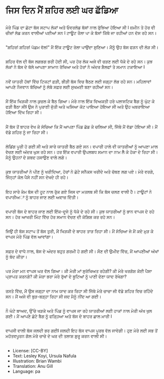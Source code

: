 # ਜਿਸ ਦਿਨ ਮੈਂ ਸ਼ਹਿਰ ਲਈ ਘਰ ਛੱਡਿਆ

##
ਮੇਰੇ ਪਿੰਡ ਦਾ ਛੋਟਾ ਬੱਸ ਸਟਾਪ ਲੋਕਾਂ ਅਤੇ ਓਵਰਲੋਡ ਬੱਸਾਂ ਨਾਲ ਰੁੱਝਿਆ ਹੋਇਆ ਸੀ I ਜ਼ਮੀਨ ਤੇ ਹੋਰ ਵੀ ਚੀਜ਼ਾਂ ਲੋਡ ਕਰਨ ਵਾਲੀਆਂ ਪਈਆਂ ਸਨ I ਟਾਊਟ ਰੌਲਾ ਪਾ ਕੇ ਬੱਸਾਂ ਕਿੱਥੇ ਜਾ ਰਹੀਆਂ ਹਨ ਦੱਸ ਰਹੇ ਸਨ।

##
"ਸ਼ਹਿਰ! ਸ਼ਹਿਰ! ਪੱਛਮ ਵੱਲ!" ਮੈਂ ਇੱਕ ਟਾਊਟ ਰੋਲਾ ਪਾਉਂਦਾ ਸੁਣਿਆ। ਮੈਂਨੂੰ ਉਹ ਬੱਸ ਫੜਨ ਦੀ ਲੋੜ ਸੀ।

##
ਸ਼ਹਿਰ ਵੱਲ ਦੀ ਬੱਸ ਲਗਭਗ ਭਰੀ ਹੋਈ ਸੀ, ਪਰ ਹੋਰ ਲੋਕ ਅਜੇ ਵੀ ਚੜਣ ਲਈ ਧੱਕੇ ਦੇ ਰਹੇ ਸਨ। ਕੁਝ ਲੋਕਾਂ ਨੇ ਬੱਸ ਦੇ ਥੱਲੇ ਆਪਣਾ ਸਾਮਾਨ ਰੱਖਿਆ ਅਤੇ ਹੋਰਾਂ ਨੇ ਅੰਦਰ ਸ਼ੈਲਫਾਂ ਤੇ ਸਮਾਨ ਟਕਾਇਆ I

##
ਨਵੇਂ ਯਾਤਰੀ ਹੱਥਾਂ ਵਿੱਚ ਟਿਕਟਾਂ ਫ਼ੜੀ, ਭੀੜੀ ਬੱਸ ਵਿਚ ਬੈਠਣ ਲਈ ਜਗ੍ਹਾ ਲੱਭ ਰਹੇ ਸਨ। ਮਹਿਲਾਵਾਂ ਆਪਣੇ ਨੌਜਵਾਨ ਬੱਚਿਆਂ ਨੂੰ ਲੰਬੇ ਸਫ਼ਰ ਲਈ ਸੁਖਮਈ ਬਣਾ ਰਹੀਆਂ ਸਨ।

##
ਮੈਂ ਇੱਕ ਖਿੜਕੀ ਨਾਲ ਕੁਚਲ ਕੇ ਬੈਠ ਗਿਆ। ਮੇਰੇ ਨਾਲ ਇੱਕ ਵਿਅਕਤੀ ਹਰੇ ਪਲਾਸਟਿਕ ਬੈਗ ਨੂੰ ਘੁੱਟ ਕੇ ਫੜੀ ਬੈਠਾ ਸੀI ਉਸ ਨੇ ਪੁਰਾਣੀ ਜੁੱਤੀ ਅਤੇ ਘਸਿਆ ਕੋਟ ਪਾਇਆ ਹੋਇਆ ਸੀ ਅਤੇ ਉਹ ਘਬਰਾਇਆ ਹੋਇਆ ਦਿੱਖ ਰਿਹਾ ਸੀ। 

##
ਮੈਂ ਬੱਸ ਤੋਂ ਬਾਹਰ ਵੇਖ ਕੇ ਸੋਚਿਆ ਕਿ ਮੈਂ ਆਪਣਾ ਪਿੰਡ ਛੱਡ ਕੇ ਚਲਿਆ ਸੀ, ਜਿੱਥੇ ਮੈਂ ਵੱਡਾ ਹੋਇਆ ਸੀ। ਮੈਂ ਵੱਡੇ ਸ਼ਹਿਰ ਨੂੰ ਜਾ ਰਿਹਾ ਸੀ।

##
ਲੋਡਿਂਗ ਪੂਰੀ ਹੋ ਗਈ ਸੀ ਅਤੇ ਸਾਰੇ ਯਾਤਰੀ ਬੈਠ ਗਏ ਸਨ। ਵਪਾਰੀ ਹਾਲੇ ਵੀ ਯਾਤਰੀਆਂ ਨੂੰ ਆਪਣਾ ਮਾਲ ਵੇਚਣ ਲਈ ਅੰਦਰ ਘੁਸ ਰਹੇ ਸਨ। ਹਰ ਇੱਕ ਵਪਾਰੀ ਉਪਲਬਧ ਸਮਾਨ ਦਾ ਨਾਮ ਲੈੇ ਕੇ ਹੋਕਾ ਦੇ ਰਿਹਾ ਸੀ। ਮੈਨੂੰ ਉਹਨਾਂ ਦੇ ਸ਼ਬਦ ਹਸਾਉਣ ਵਾਲੇ ਲਗੇ।

##
ਕੁਝ ਯਾਤਰੀਆਂ ਨੇ ਪੀਣ ਨੂੰ ਖਰੀਦਿਆ, ਹੋਰਾਂ ਨੇ ਛੋਟੇ ਸਨੈਕਸ ਖਰੀਦੇ ਅਤੇ ਚੱਬਣ ਲਗ ਪਏ। ਮੇਰੇ ਵਰਗੇ, ਜਿੰਨ੍ਹਾਂ ਕੋਲ ਪੈਸੇ ਨਹੀਂ ਸਨ ਦੇਖਦੇ ਹੀ ਰਹੇ।

##
ਇਹ ਸਾਰੇ ਕੰਮ ਬੱਸ ਦੀ ਹੂਟ ਨਾਲ ਰੁੱਕ ਗਏ ਜਿਸ ਦਾ ਮਤਲਬ ਸੀ ਕਿ ਬੱਸ ਚਲਣ ਵਾਲੀ ਹੈ। ਟਾਊਟਾਂ ਨੇ ਵਪਾਰੀਅਾਂ ਨੂੰ ਬਾਹਰ ਜਾਣ ਲਈ ਅਵਾਜ਼ ਦਿੱਤੀ।

##
ਵਪਾਰੀ ਬੱਸ ਦੇ ਬਾਹਰ ਜਾਣ ਲਈ ਇੱਕ-ਦੂਜੇ ਨੂੰ ਧੱਕੇ ਦੇ ਰਹੇ ਸੀ। ਕੁਝ ਯਾਤਰੀਆਂ ਨੂੰ ਭਾਨ ਵਾਪਸ ਦੇ ਰਹੇ ਸਨ। ਹੋਰ ਆਖਰੀ ਮਿੰਟ ਵਿੱਚ ਹੋਰ ਸਮਾਨ ਵੇਚਣ ਦੀ ਕੋਸ਼ਿਸ਼ ਕਰ ਰਹੇ ਸਨ।

##
ਜਿਉਂ ਹੀ ਬੱਸ ਸਟਾਪ ਤੋਂ ਬੱਸ ਤੁਰੀ, ਮੈਂ ਖਿੜਕੀ ਦੇ ਬਾਹਰ ਤਾੜ ਰਿਹਾ ਸੀ। ਮੈਂ ਸੋਚਿਆ ਜੇ ਮੈਂ ਕਦੇ ਮੁੜ ਕੇ ਵਾਪਸ ਮੇਰੇ ਪਿੰਡ ਵੱਲ ਆਵਾਂਗਾ।

##
ਸਫ਼ਰ ਦੇ ਵਾਧੇ ਨਾਲ, ਬੱਸ ਦੇ ਅੰਦਰ ਬਹੁਤ ਗਰਮੀ ਹੋ ਗਈ ਸੀ। ਸੌਣ ਦੀ ਉਮੀਦ ਵਿੱਚ, ਮੈਂ ਆਪਣੀਆਂ ਅੱਖਾਂ ਨੂੰ ਬੰਦ ਕੀਤਾ।

##
ਪਰ ਮੇਰਾ ਮਨ ਵਾਪਸ ਘਰ ਵੱਲ ਗਿਆ। ਕੀ ਮੇਰੀ ਮਾਂ ਸੁਰੱਖਿਅਤ ਰਹੇਗੀ? ਕੀ ਮੇਰੇ ਖਰਗੋਸ਼ ਕੋਈ ਪੈਸਾ ਪ੍ਰਾਪਤ ਕਰਨਗੇ? ਕੀ ਮੇਰਾ ਭਰਾ ਮੇਰੇ ਰੁੱਖਾਂ ਦੇ ਬੂਟਿਆਂ ਨੂੰ ਪਾਣੀ ਦੇਣਾ ਯਾਦ ਰੱਖੇਗਾ?

##
ਰਸਤੇ ਵਿੱਚ, ਮੈਂ ਉਸ ਜਗ੍ਹਾ ਦਾ ਨਾਮ ਯਾਦ ਕਰ ਰਿਹਾ ਸੀ ਜਿੱਥੇ ਮੇਰੇ ਚਾਚਾ ਜੀ ਵੱਡੇ ਸ਼ਹਿਰ ਵਿਚ ਰਹਿੰਦੇ ਸਨ। ਮੈਂ ਅਜੇ ਵੀ ਬੁੜ-ਬੜ੍ਹਾ ਰਿਹਾ ਸੀ ਜਦ ਮੈਨੂੰ ਨੀਂਦ ਆ ਗਈ।

##
ਨੌ ਘੰਟੇ ਬਾਅਦ, ਉੱਚੇ ਖੜਕੇ ਅਤੇ ਪਿੰਡ ਨੂੰ ਵਾਪਸ ਜਾ ਰਹੇ ਯਾਤਰੀਆਂ ਲਈ ਹਾਕਾਂ ਨਾਲ ਮੇਰੀ ਅੱਖ ਖੁਲ ਗਈ। ਮੈਂ ਆਪਣੇ ਛੋਟੇ ਬੈਗ ਨੂੰ ਫੜ੍ਹਿਆ ਅਤੇ ਬੱਸ ਦੇ ਬਾਹਰ ਛਾਲ ਮਾਰੀ I

##
ਵਾਪਸੀ ਵਾਲੀ ਬੱਸ ਜਲਦੀ ਭਰ ਗਈI ਜਲਦੀ ਇਹ ਬੱਸ ਵਾਪਸ ਪੂਰਬ ਵੱਲ ਜਾਵੇਗੀ। ਹੁਣ ਮੇਰੇ ਲਈ ਸਭ ਤੋਂ ਮਹੱਤਵਪੂਰਨ ਗੱਲ ਮੇਰੇ ਚਾਚੇ ਦੇ ਘਰ ਦੀ ਤਲਾਸ਼ ਸ਼ੁਰੂ ਕਰਨ ਵਾਲੀ ਸੀ।

##
* License: [CC-BY]
* Text: Lesley Koyi, Ursula Nafula
* Illustration: Brian Wambi
* Translation: Anu Gill
* Language: pa
